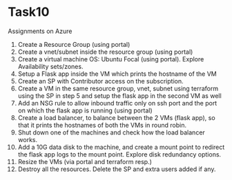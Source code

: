 # Task10
Assignments on Azure
1. Create a Resource Group (using portal)
2. Create a vnet/subnet inside the resource group (using portal)
3. Create a virtual machine OS: Ubuntu Focal (using portal). Explore Availability sets/zones.
4. Setup a Flask app inside the VM which prints the hostname of the VM
5. Create an SP with Contributor access on the subscription.
6. Create a VM in the same resource group, vnet, subnet using terraform using the SP in step 5 and setup the flask app in the second VM as well
7. Add an NSG rule to allow inbound traffic only on ssh port and the port on which the flask app is running (using portal)
8. Create a load balancer, to balance between the 2 VMs (flask app), so that it prints the hostnames of both the VMs in round robin.
9. Shut down one of the machines and check how the load balancer works.
10. Add a 10G data disk to the machine, and create a mount point to redirect the flask app logs to the mount point. Explore disk redundancy options.
11. Resize the VMs (via portal and terraform resp.)
12. Destroy all the resources. Delete the SP and extra users added if any.
